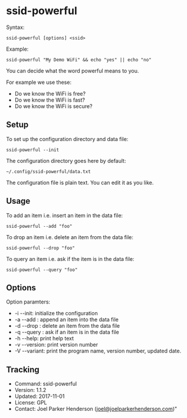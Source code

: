 # ssid-powerful


Syntax:

    ssid-powerful [options] <ssid>

Example:

    ssid-powerful "My Demo WiFi" && echo "yes" || echo "no"

You can decide what the word powerful means to you.

For example we use these:

  * Do we know the WiFi is free?
  * Do we know the WiFi is fast?
  * Do we know the WiFi is secure?


## Setup

To set up the configuration directory and data file:

    ssid-powerful --init

The configuration directory goes here by default:

    ~/.config/ssid-powerful/data.txt

The configuration file is plain text. You can edit it as you like.


## Usage

To add an item i.e. insert an item in the data file:

    ssid-powerful --add "foo"

To drop an item i.e. delete an item from the data file:

    ssid-powerful --drop "foo"

To query an item i.e. ask if the item is in the data file:

    ssid-powerful --query "foo"


## Options

Option paramters:

  * -i --init: initialize the configuration
  * -a --add <ssid>: append an item into the data file
  * -d --drop <ssid>: delete an item from the data file
  * -q --query <ssid>: ask if an item is in the data file
  * -h --help: print help text
  * -v --version: print version number
  * -V --variant: print the program name, version number, updated date.


## Tracking

  * Command: ssid-powerful
  * Version: 1.1.2
  * Updated: 2017-11-01
  * License: GPL
  * Contact: Joel Parker Henderson (joel@joelparkerhenderson.com)"
